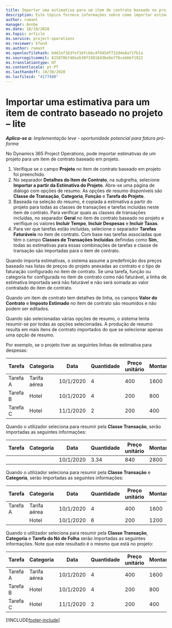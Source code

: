 ```yaml
---
title: Importar uma estimativa para um item de contrato baseado no projeto – lite
description: Este tópico fornece informações sobre como importar estimativas financeiras de um projeto para um item de contrato.
author: rumant
manager: Annbe
ms.date: 10/19/2020
ms.topic: article
ms.service: project-operations
ms.reviewer: kfend
ms.author: rumant
ms.openlocfilehash: b462af163fef1bfcbbc4f945df722d4e8a71fb1a
ms.sourcegitcommit: 625878bf48ea530f3381843be0e778cebbbf1922
ms.translationtype: HT
ms.contentlocale: pt-PT
ms.lasthandoff: 10/30/2020
ms.locfileid: "4177480"
---
```

# <a name="import-an-estimate-to-a-project-based-contract-line---lite"></a>Importar uma estimativa para um item de contrato baseado no projeto – lite

_**Aplica-se a:** Implementação leve - oportunidade potencial para fatura pró-forma_

No Dynamics 365 Project Operations, pode importar estimativas de um projeto para um item de contrato baseado em projeto.

1. Verifique se o campo **Projeto** no item de contrato baseado em projeto foi preenchido.
2. No separador **Detalhes do Item de Contrato**, na subgrelha, selecione **Importar a partir da Estimativa do Projeto**. Abre-se uma página de diálogo com opções de resumo. As opções de resumo disponíveis são **Classe de Transação**, **Categoria**, **Função** e **Tarefa do Projeto**.
3. Baseada na seleção do resumo, é copiada a estimativa a partir do projeto para todas as classes de transações e tarefas incluídas neste item de contrato. Para verificar quais as classes de transações incluídas, no separador **Geral** no item de contrato baseado no projeto e verifique os valores **Incluir Tempo**, **Incluir Despesas** e **Incluir Taxas**. 
4. Para ver que tarefas estão incluídas, selecione o separador **Tarefas Faturáveis** no item de contrato. Com base nas tarefas associadas que têm o campo **Classes de Transações Incluídas** definidas como **Sim**, todas as estimativas para essas combinações de tarefas e classe de transação são importadas para o item de contrato.

Quando importa estimativas, o sistema assume a predefinição dos preços baseado nas listas de preços do projeto anexadas ao contrato e o tipo de faturação configurado no item de contrato. Se uma tarefa, função ou categoria for configurada no item de contrato como não faturável, a linha de estimativa importada será não faturável e não será somada ao valor contratado do item de contrato.

Quando um item de contrato tem detalhes de linha, os campos **Valor do Contrato** e **Imposto Estimado** no item de contrato são resumidos e não podem ser editados.

Quando são selecionadas várias opções de resumo, o sistema tenta resumir-se por todas as opções selecionadas. A produção de resumo resulta em mais itens de contrato importados do que se selecionar apenas uma opção de resumo.

Por exemplo, se o projeto tiver as seguintes linhas de estimativa para despesas:

| Tarefa | Categoria | Data | Quantidade | Preço unitário | Montante |
| --- | --- | --- | --- | --- | --- |
| Tarefa A | Tarifa aérea | 10/1/2020 | 4 | 400 | 1600 |
| Tarefa B | Hotel | 10/1/2020 | 4 | 200 | 800 |
| Tarefa C | Hotel | 11/1/2020 | 2 | 200 | 400 |

Quando o utilizador seleciona para resumir pela **Classe Transação**, serão importadas as seguintes informações:

| Tarefa | Categoria | Data | Quantidade | Preço unitário | Montante |
| --- | --- | --- | --- | --- | --- |
| &nbsp; | &nbsp; | 10/1/2020 | 3.34 | 840 | 2800 |

Quando o utilizador seleciona para resumir pela **Classe Transação** e **Categoria**, serão importadas as seguintes informações:

| Tarefa | Categoria | Data | Quantidade | Preço unitário | Montante |
| --- | --- | --- | --- | --- | --- |
| Tarefa A | Tarifa aérea | 10/1/2020 | 4 | 400 | 1600 |
| &nbsp;| Hotel | 10/1/2020 | 6 | 200 | 1200 |

Quando o utilizador seleciona para resumir pela **Classe Transação**, **Categoria** e **Tarefa do Nó de Folha** serão importadas as seguintes informações. Note que este resultado é o mesmo que está no projeto:

| Tarefa | Categoria | Data | Quantidade | Preço unitário | Montante |
| --- | --- | --- | --- | --- | --- |
| Tarefa A | Tarifa aérea | 10/1/2020 | 4 | 400 | 1600 |
| Tarefa B | Hotel | 10/1/2020 | 4 | 200 | 800 |
| Tarefa C | Hotel | 11/1/2020 | 2 | 200 | 400 |


[!INCLUDE[footer-include](../../includes/footer-banner.md)]